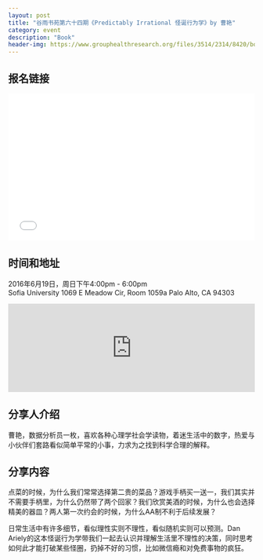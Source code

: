 ```yaml
---
layout: post
title: "谷雨书苑第六十四期《Predictably Irrational 怪诞行为学》by 曹艳"
category: event
description: "Book"
header-img: https://www.grouphealthresearch.org/files/3514/2314/8420/book_predictably_irrational_2col.jpg
---
```


## 报名链接
<div style="width:100%; text-align:left;" ><iframe src="//eventbrite.com/tickets-external?eid=26048427548&ref=etckt" frameborder="0" height="300" width="100%" vspace="0" hspace="0" marginheight="5" marginwidth="5" scrolling="auto" allowtransparency="true"></iframe></div>

## 时间和地址
2016年6月19日，周日下午4:00pm - 6:00pm  
Sofia University 
1069 E Meadow Cir, Room 1059a
Palo Alto, CA 94303


<iframe src="https://www.google.com/maps/embed?pb=!1m18!1m12!1m3!1d3168.2886640621464!2d-122.11097368469227!3d37.43028497982375!2m3!1f0!2f0!3f0!3m2!1i1024!2i768!4f13.1!3m3!1m2!1s0x808fba40e35e1c17%3A0x791a0aa8b04e8896!2sSofia+University!5e0!3m2!1sen!2sus!4v1464769595805" width="100%" height="180" frameborder="0" style="border:0" allowfullscreen></iframe>

## 分享人介绍

曹艳，数据分析员一枚，喜欢各种心理学社会学读物，着迷生活中的数字，热爱与小伙伴们套路看似简单平常的小事，力求为之找到科学合理的解释。

## 分享内容
点菜的时候，为什么我们常常选择第二贵的菜品？游戏手柄买一送一，我们其实并不需要手柄里，为什么仍然带了两个回家？我们欣赏美酒的时候，为什么也会选择精美的器皿？两人第一次约会的时候，为什么AA制不利于后续发展？

日常生活中有许多细节，看似理性实则不理性，看似随机实则可以预测。Dan Ariely的这本怪诞行为学带我们一起去认识并理解生活里不理性的决策，同时思考如何此才能打破某些怪圈，扔掉不好的习惯，比如微信瘾和对免费事物的疯狂。

